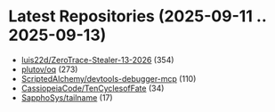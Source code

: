 # Latest Repositories (2025-09-11 .. 2025-09-13)

- [luis22d/ZeroTrace-Stealer-13-2026](https://github.com/luis22d/ZeroTrace-Stealer-13-2026) (354)
- [plutov/oq](https://github.com/plutov/oq) (273)
- [ScriptedAlchemy/devtools-debugger-mcp](https://github.com/ScriptedAlchemy/devtools-debugger-mcp) (110)
- [CassiopeiaCode/TenCyclesofFate](https://github.com/CassiopeiaCode/TenCyclesofFate) (34)
- [SapphoSys/tailname](https://github.com/SapphoSys/tailname) (17)
